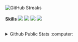 
![GitHub Streaks](https://github-readme-streak-stats.herokuapp.com/?user=Frosts420)
<br>
<br>
<b>Skills</b>
![](https://img.shields.io/badge/Python-informational?style=flat&logo=python&logoColor=white&color=6aa6f8)
![](https://img.shields.io/badge/C_Sharp-informational?style=flat&logo=c&logoColor=white&color=6aa6f8)
![](https://img.shields.io/badge/Bash-informational?style=flat&logo=gnu-bash&logoColor=white&color=6aa6f8)
![](https://img.shields.io/badge/NodeJS-informational?style=flat&logo=javascript&logoColor=white&color=6aa6f8)
<br>
<br>
<details>
  <summary>Github Public Stats :computer:</summary>
<a href="https://github.com/Frosts420?tab=repositories">
  <img align="center" src="https://github-readme-stats.vercel.app/api/top-langs/?username=Frosts420&hide=scheme&count_private=true&title_color=EC5061&text_color=FBDCDF&icon_color=E89F9A&bg_color=0D1117" />
</a>
<a href="https://github.com/Frosts420?tab=repositories">
  <img align="center" src="https://github-readme-stats.vercel.app/api?username=Frosts420&show_icons=true&line_height=33&count_private=true&title_color=EC5061&text_color=FBDCDF&icon_color=E89F9A&bg_color=0D1117" alt="Sasha's GitHub Stats" />
</a>

![Profile Views](https://komarev.com/ghpvc/?username=Frosts420)
  ----
</details>

